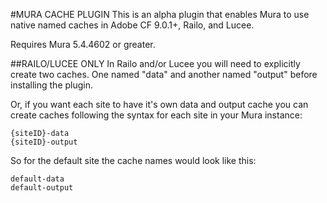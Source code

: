 #MURA CACHE PLUGIN
This is an alpha plugin that enables Mura to use native named caches in Adobe CF 9.0.1+, Railo, and Lucee. 

Requires Mura 5.4.4602 or greater.

##RAILO/LUCEE ONLY
In Railo and/or Lucee you will need to explicitly create two caches. One named "data" and another named "output" before installing the plugin.

Or, if you want each site to have it's own data and output cache you can create caches following the syntax for each site in your Mura instance:

```
{siteID}-data
{siteID}-output
```

So for the default site the cache names would look like this:

```
default-data
default-output
```